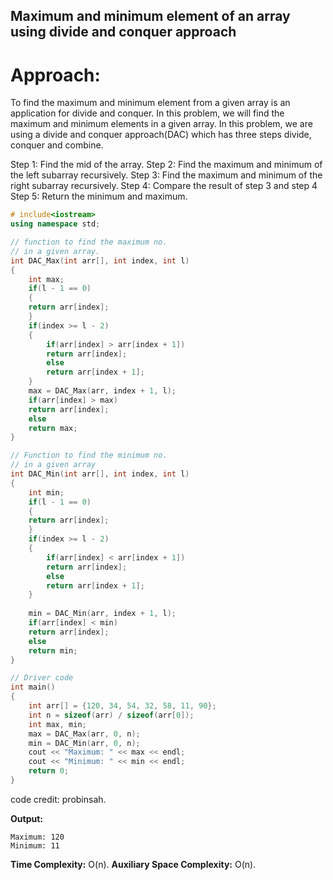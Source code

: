 ## Maximum and minimum element of an array using divide and conquer approach

# Approach: 

To find the maximum and minimum element from a given array is an application for divide and conquer. In this problem, we will find the maximum and minimum elements in a given array. In this problem, we are using a divide and conquer approach(DAC) which has three steps divide, conquer and combine.

Step 1: Find the mid of the array.
Step 2: Find the maximum and minimum of the left subarray recursively.
Step 3: Find the maximum and minimum of the right subarray recursively.
Step 4: Compare the result of step 3 and step 4
Step 5: Return the minimum and maximum.

```cpp
# include<iostream>
using namespace std;

// function to find the maximum no.
// in a given array.
int DAC_Max(int arr[], int index, int l)
{
	int max;
	if(l - 1 == 0)
	{
	return arr[index];
	}
	if(index >= l - 2)
	{
		if(arr[index] > arr[index + 1])
		return arr[index];
		else
		return arr[index + 1];
	}
	max = DAC_Max(arr, index + 1, l);	
	if(arr[index] > max)
	return arr[index];
	else
	return max;
}

// Function to find the minimum no.
// in a given array
int DAC_Min(int arr[], int index, int l)
{
	int min;
	if(l - 1 == 0)
	{
	return arr[index];
	}
	if(index >= l - 2)
	{
		if(arr[index] < arr[index + 1])
		return arr[index];
		else
		return arr[index + 1];
	}
	
	min = DAC_Min(arr, index + 1, l);
	if(arr[index] < min)
	return arr[index];
	else
	return min;
}

// Driver code
int main()
{
	int arr[] = {120, 34, 54, 32, 58, 11, 90};
	int n = sizeof(arr) / sizeof(arr[0]);
	int max, min;
	max = DAC_Max(arr, 0, n);
	min = DAC_Min(arr, 0, n);
	cout << "Maximum: " << max << endl;
	cout << "Minimum: " << min << endl;
	return 0;
}
```

code credit: probinsah.

**Output:**

```
Maximum: 120
Minimum: 11
```

**Time Complexity:** O(n).
**Auxiliary Space Complexity:** O(n).
